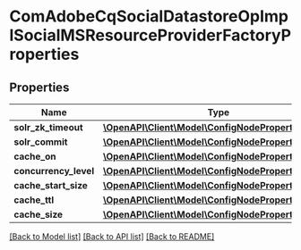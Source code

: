 # ComAdobeCqSocialDatastoreOpImplSocialMSResourceProviderFactoryProperties

## Properties
Name | Type | Description | Notes
------------ | ------------- | ------------- | -------------
**solr_zk_timeout** | [**\OpenAPI\Client\Model\ConfigNodePropertyString**](ConfigNodePropertyString.md) |  | [optional] 
**solr_commit** | [**\OpenAPI\Client\Model\ConfigNodePropertyString**](ConfigNodePropertyString.md) |  | [optional] 
**cache_on** | [**\OpenAPI\Client\Model\ConfigNodePropertyBoolean**](ConfigNodePropertyBoolean.md) |  | [optional] 
**concurrency_level** | [**\OpenAPI\Client\Model\ConfigNodePropertyInteger**](ConfigNodePropertyInteger.md) |  | [optional] 
**cache_start_size** | [**\OpenAPI\Client\Model\ConfigNodePropertyInteger**](ConfigNodePropertyInteger.md) |  | [optional] 
**cache_ttl** | [**\OpenAPI\Client\Model\ConfigNodePropertyInteger**](ConfigNodePropertyInteger.md) |  | [optional] 
**cache_size** | [**\OpenAPI\Client\Model\ConfigNodePropertyInteger**](ConfigNodePropertyInteger.md) |  | [optional] 

[[Back to Model list]](../README.md#documentation-for-models) [[Back to API list]](../README.md#documentation-for-api-endpoints) [[Back to README]](../README.md)


